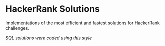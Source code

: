# HackerRank Solutions
Implementations of the most efficient and fastest solutions for HackerRank challenges.

*SQL solutions were coded using [this style](https://www.sqlstyle.guide/)*
